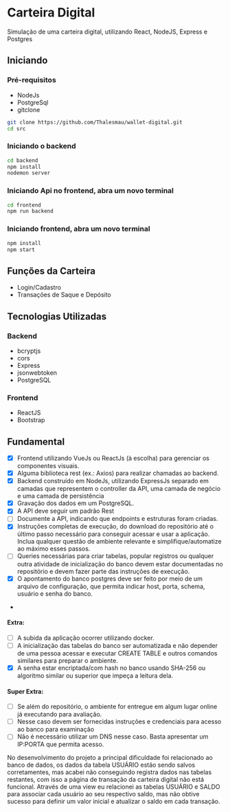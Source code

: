 # Carteira Digital

Simulação de uma carteira digital, utilizando React, NodeJS, Express e Postgres

## Iniciando

### Pré-requisitos
- NodeJs
- PostgreSql
- gitclone

```bash
git clone https://github.com/Thalesmau/wallet-digital.git
cd src
```

### Iniciando o backend
```bash
cd backend
npm install
nodemon server
```

### Iniciando Api no frontend, abra um novo terminal
```bash
cd frontend
npm run backend
```

### Iniciando frontend, abra um novo terminal
```bash
npm install
npm start
```

## Funções da Carteira
- Login/Cadastro
- Transações de Saque e Depósito 


##  Tecnologias Utilizadas

###  Backend

- bcryptjs
- cors
- Express
- jsonwebtoken
- PostgreSQL

###  Frontend

- ReactJS
- Bootstrap

## Fundamental

- [x]	Frontend utilizando VueJs ou ReactJs (à escolha) para gerenciar os componentes visuais.
-	[x] Alguma biblioteca rest (ex.: Axios) para realizar chamadas ao backend.
-	[x] Backend construído em NodeJs, utilizando ExpressJs separado em camadas que representem o controller da API, uma camada de negócio e uma camada de persistência
-	[x] Gravação dos dados em um PostgreSQL.
-	[x] A API deve seguir um padrão Rest
- [ ] Documente a API, indicando que endpoints e estruturas foram criadas.
-	[x] Instruções completas de execução, do download do repositório até o último passo necessário para conseguir acessar e usar a aplicação. Inclua qualquer questão de ambiente relevante e simplifique/automatize ao máximo esses passos.
-	[ ] Queries necessárias para criar tabelas, popular registros ou qualquer outra atividade de inicialização do banco devem estar documentadas no repositório e devem fazer parte das instruções de execução.
-	[x] O apontamento do banco postgres deve ser feito por meio de um arquivo de configuração, que permita indicar host, porta, schema, usuário e senha do banco.
-	
#### Extra:
-	[ ] A subida da aplicação ocorrer utilizando docker.
-	[ ] A inicialização das tabelas do banco ser automatizada e não depender de uma pessoa acessar e executar CREATE TABLE e outros comandos similares para preparar o ambiente.
-	[x] A senha estar encriptada/com hash no banco usando SHA-256 ou algoritmo similar ou superior que impeça a leitura dela.
#### Super Extra:
-	[ ] Se além do repositório, o ambiente for entregue em algum lugar online já executando para avaliação.
-	[ ] Nesse caso devem ser fornecidas instruções e credenciais para acesso ao banco para examinação
-	[ ] Não é necessário utilizar um DNS nesse caso. Basta apresentar um IP:PORTA que permita acesso.

No desenvolvimento do projeto a principal dificuldade foi relacionado ao banco de dados, os dados da tabela USUÁRIO estão sendo salvos corretamentes, mas acabei não conseguindo registra dados nas tabelas restantes, com isso a página de transação da carteira digital não está funcional. Através de uma view eu relacionei as tabelas USUÁRIO e SALDO para associar cada usuário ao seu respectivo saldo, mas não obtive sucesso para definir um valor inicial e atualizar o saldo em cada transação. 


